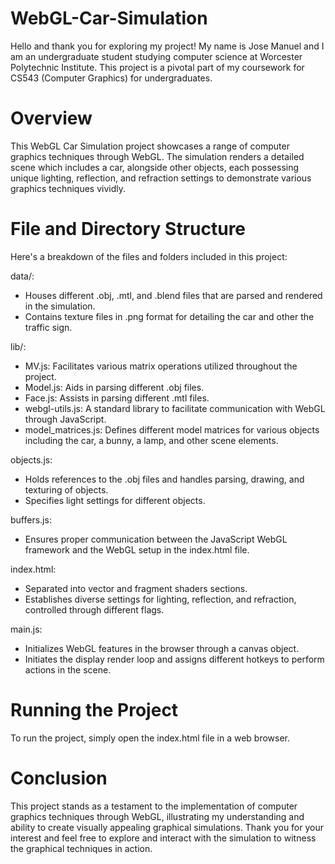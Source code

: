 # WebGL-Car-Simulation
Hello and thank you for exploring my project! My name is Jose Manuel and I am an undergraduate student studying computer science at Worcester Polytechnic Institute. This project is a pivotal part of my coursework for CS543 (Computer Graphics) for undergraduates.

# Overview
This WebGL Car Simulation project showcases a range of computer graphics techniques through WebGL. The simulation renders a detailed scene which includes a car, alongside other objects, each possessing unique lighting, reflection, and refraction settings to demonstrate various graphics techniques vividly.
# File and Directory Structure
Here's a breakdown of the files and folders included in this project:

data/: 
  - Houses different .obj, .mtl, and .blend files that are parsed and rendered in the simulation.
  - Contains texture files in .png format for detailing the car and other the traffic sign.

lib/:
  - MV.js: Facilitates various matrix operations utilized throughout the project.
  - Model.js: Aids in parsing different .obj files.
  - Face.js: Assists in parsing different .mtl files.
  - webgl-utils.js: A standard library to facilitate communication with WebGL through JavaScript.
  - model_matrices.js: Defines different model matrices for various objects including the car, a bunny, a lamp, and other scene elements.

objects.js: 
  - Holds references to the .obj files and handles parsing, drawing, and texturing of objects. 
  - Specifies light settings for different objects.

buffers.js: 
  - Ensures proper communication between the JavaScript WebGL framework and the WebGL setup in the index.html file.

index.html: 
  - Separated into vector and fragment shaders sections.
  - Establishes diverse settings for lighting, reflection, and refraction, controlled through different flags.

main.js: 
  - Initializes WebGL features in the browser through a canvas object.
  - Initiates the display render loop and assigns different hotkeys to perform actions in the scene.

# Running the Project
To run the project, simply open the index.html file in a web browser.

# Conclusion
This project stands as a testament to the implementation of computer graphics techniques through WebGL, illustrating my understanding and ability to create visually appealing graphical simulations. Thank you for your interest and feel free to explore and interact with the simulation to witness the graphical techniques in action.
